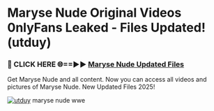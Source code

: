 # Maryse Nude Original Videos 0nlyFans Leaked - Files Updated! (utduy)

<h3>🔴 CLICK HERE 🌐==►► <a href="https://tinyurl.com/yrmya6cz" rel="nofollow">Maryse Nude Updated Files</a></h3>

Get Maryse Nude and all content. Now you can access all videos and pictures of Maryse Nude. New Updated Files 2025!

[![utduy](https://i.imgur.com/FMdXYCs.gif)](https://tinyurl.com/yrmya6cz)
maryse nude wwe